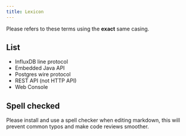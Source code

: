 ```yaml
---
title: Lexicon
---
```


Please refers to these terms using the **exact** same casing.

## List

- InfluxDB line protocol
- Embedded Java API
- Postgres wire protocol
- REST API (not HTTP API)
- Web Console

## Spell checked

Please install and use a spell checker when editing markdown, this will prevent
common typos and make code reviews smoother.
